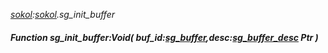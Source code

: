 _[sokol](../../modules/sokol/sokol-module.md):[sokol](../../modules/sokol/sokol-module.md).sg\_init\_buffer_
##### Function sg\_init\_buffer:Void( buf_id:[sg_buffer](../../modules/sokol/sokol-sg_buffer.md),desc:[sg_buffer_desc](../../modules/sokol/sokol-sg_buffer_desc.md) Ptr )
